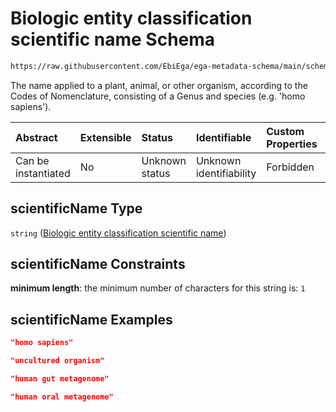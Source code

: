 # Biologic entity classification scientific name Schema

```txt
https://raw.githubusercontent.com/EbiEga/ega-metadata-schema/main/schemas/EGA.common-definitions.json#/definitions/organismDescriptor/properties/scientificName
```

The name applied to a plant, animal, or other organism, according to the Codes of Nomenclature, consisting of a Genus and species (e.g. 'homo sapiens').

| Abstract            | Extensible | Status         | Identifiable            | Custom Properties | Additional Properties | Access Restrictions | Defined In                                                                                           |
| :------------------ | :--------- | :------------- | :---------------------- | :---------------- | :-------------------- | :------------------ | :--------------------------------------------------------------------------------------------------- |
| Can be instantiated | No         | Unknown status | Unknown identifiability | Forbidden         | Allowed               | none                | [EGA.common-definitions.json\*](../../../schemas/EGA.common-definitions.json "open original schema") |

## scientificName Type

`string` ([Biologic entity classification scientific name](ega-12-definitions-organism-obi0100026-descriptor-block-properties-biologic-entity-classification-scientific-name.md))

## scientificName Constraints

**minimum length**: the minimum number of characters for this string is: `1`

## scientificName Examples

```json
"homo sapiens"
```

```json
"uncultured organism"
```

```json
"human gut metagenome"
```

```json
"human oral metagenome"
```
